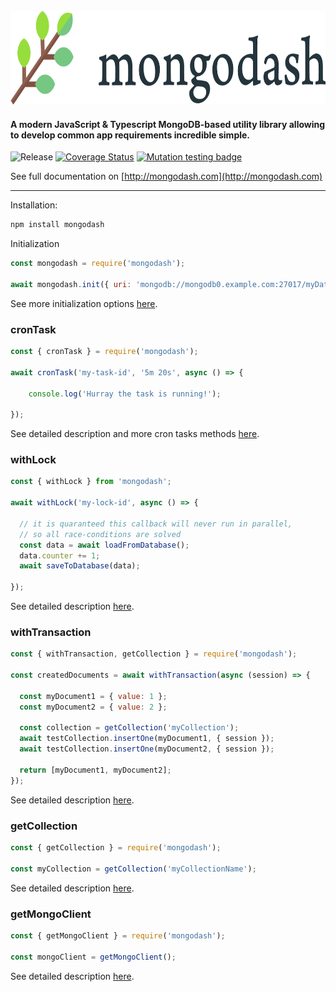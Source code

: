 <br>

<img src="https://raw.githubusercontent.com/VaclavObornik/mongodash/master/logo.png" alt="Mongodash" height="150" />

#### A modern JavaScript & Typescript MongoDB-based utility library allowing to develop common app requirements incredible simple.

![Release](https://github.com/VaclavObornik/mongodash/workflows/Release/badge.svg)
[![Coverage Status](https://coveralls.io/repos/github/VaclavObornik/mongodash/badge.svg?branch=master)](https://coveralls.io/github/VaclavObornik/mongodash?branch=master)
[![Mutation testing badge](https://img.shields.io/endpoint?style=flat&url=https%3A%2F%2Fbadge-api.stryker-mutator.io%2Fgithub.com%2FVaclavObornik%2Fmongodash%2Fmaster)](https://dashboard.stryker-mutator.io/reports/github.com/VaclavObornik/mongodash/master)


See full documentation on [http://mongodash.com](http://mongodash.com)

---

Installation:
```bash
npm install mongodash
```

Initialization
```javascript
const mongodash = require('mongodash');

await mongodash.init({ uri: 'mongodb://mongodb0.example.com:27017/myDatabase' });
```
See more initialization options [here](https://mongodash.readme.io/docs/initialization).

### cronTask
```javascript
const { cronTask } = require('mongodash');

await cronTask('my-task-id', '5m 20s', async () => {
  
    console.log('Hurray the task is running!');

});
```
See detailed description and more cron tasks methods [here](https://mongodash.readme.io/docs/cron-tasks).

### withLock

```javascript
const { withLock } from 'mongodash';

await withLock('my-lock-id', async () => {
  
  // it is quaranteed this callback will never run in parallel, 
  // so all race-conditions are solved
  const data = await loadFromDatabase();
  data.counter += 1;
  await saveToDatabase(data);
  
});
```
See detailed description [here](https://mongodash.readme.io/docs/withlock).

### withTransaction
```javascript
const { withTransaction, getCollection } = require('mongodash');

const createdDocuments = await withTransaction(async (session) => {
    
  const myDocument1 = { value: 1 };
  const myDocument2 = { value: 2 };
  
  const collection = getCollection('myCollection');
  await testCollection.insertOne(myDocument1, { session });
  await testCollection.insertOne(myDocument2, { session });
  
  return [myDocument1, myDocument2];
});
```
See detailed description [here](https://mongodash.readme.io/docs/withtransaction).

### getCollection
```javascript
const { getCollection } = require('mongodash');

const myCollection = getCollection('myCollectionName');
```
See detailed description [here](https://mongodash.readme.io/docs/getters).

### getMongoClient
```javascript
const { getMongoClient } = require('mongodash');

const mongoClient = getMongoClient();
```
See detailed description [here](https://mongodash.readme.io/docs/getters).
